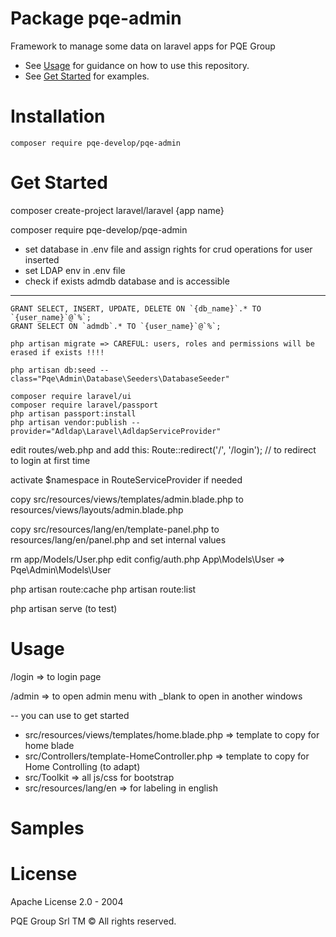 # Package pqe-admin
Framework to manage some data on laravel apps for PQE Group

 * See [Usage](#usage) for guidance on how to use this repository.
 * See [Get Started](#getStarted) for examples.

# Installation
`composer require pqe-develop/pqe-admin`

# Get Started

composer create-project laravel/laravel {app name}

composer require pqe-develop/pqe-admin

- set database in .env file and assign rights for crud operations for user inserted
- set LDAP env in .env file
- check if exists admdb database and is accessible
--- 
    GRANT SELECT, INSERT, UPDATE, DELETE ON `{db_name}`.* TO `{user_name}`@`%`;
    GRANT SELECT ON `admdb`.* TO `{user_name}`@`%`;

	php artisan migrate => CAREFUL: users, roles and permissions will be erased if exists !!!!

	php artisan db:seed --class="Pqe\Admin\Database\Seeders\DatabaseSeeder"
    
	composer require laravel/ui
	composer require laravel/passport
	php artisan passport:install
	php artisan vendor:publish --provider="Adldap\Laravel\AdldapServiceProvider"

edit routes/web.php and add this:
    Route::redirect('/', '/login');   // to redirect to login at first time
    
activate $namespace in RouteServiceProvider if needed

copy src/resources/views/templates/admin.blade.php to resources/views/layouts/admin.blade.php

copy src/resources/lang/en/template-panel.php to resources/lang/en/panel.php and set internal values

rm app/Models/User.php 
edit config/auth.php 
    App\Models\User => Pqe\Admin\Models\User

php artisan route:cache
php artisan route:list

php artisan serve (to test)

# Usage
/login => to login page

/admin => to open admin menu with _blank to open in another windows

-- you can use to get started
- src/resources/views/templates/home.blade.php => template to copy for home blade
- src/Controllers/template-HomeController.php => template to copy for Home Controlling (to adapt)
- src/Toolkit => all js/css for bootstrap
- src/resources/lang/en => for labeling in english

# Samples

# License
Apache License 2.0 - 2004

PQE Group Srl TM
© All rights reserved.
